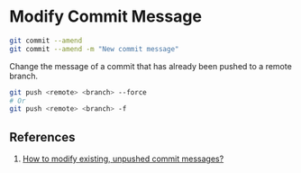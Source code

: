 # Modify Commit Message

```bash
git commit --amend
git commit --amend -m "New commit message"
```

Change the message of a commit that has already been pushed to a remote branch.

```bash
git push <remote> <branch> --force
# Or
git push <remote> <branch> -f
```

## References

1. [How to modify existing, unpushed commit messages?](https://stackoverflow.com/a/179147/6146580)
